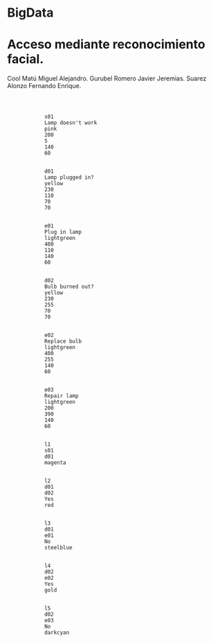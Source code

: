# BigData

# Acceso mediante reconocimiento facial.

Cool Matú Miguel Alejandro.
Gurubel Romero Javier Jeremias.
Suarez Alonzo Fernando Enrique.


<code>
<flowchart>
<start>
			<id>s01</id>
			<label>Lamp doesn't work</label>
			<color>pink</color>
			<x>200</x>
			<y>5</y>
			<width>140</width>
			<height>60</height>
</start>
<decision>
			<id>d01</id>
			<label>Lamp plugged in?</label>
			<color>yellow</color>			
			<x>230</x>
			<y>110</y>
			<width>70</width>
			<height>70</height>
</decision>
		<end>
			<id>e01</id>
			<label>Plug in lamp</label>
			<color>lightgreen</color>			
			<x>400</x>
			<y>110</y>
			<width>140</width>
			<height>60</height>
                        </end>
		<decision>
			<id>d02</id>
			<label>Bulb burned out?</label>
			<color>yellow</color>			
			<x>230</x>
			<y>255</y>
			<width>70</width>
			<height>70</height>
                        </decision>
		<end>
			<id>e02</id>
			<label>Replace bulb</label>
			<color>lightgreen</color>			
			<x>400</x>
			<y>255</y>
			<width>140</width>
			<height>60</height>
                        </end>
<end>
			<id>e03</id>
			<label>Repair lamp</label>
			<color>lightgreen</color>			
			<x>200</x>
			<y>390</y>
			<width>140</width>
			<height>60</height>
</end>
		<link>
			<id>l1</id>
			<source>s01</source>
			<destiny>d01</destiny>
			<color>magenta</color>
		</link>
		<link>
			<id>l2</id>
			<source>d01</source>
			<destiny>d02</destiny>
			<label>Yes</label>
			<color>red</color>
		</link>
		<link>
			<id>l3</id>
			<source>d01</source>
			<destiny>e01</destiny>
			<label>No</label>
			<color>steelblue</color>
		</link>
		<link>
			<id>l4</id>
			<source>d02</source>
			<destiny>e02</destiny>
			<label>Yes</label>
			<color>gold</color>
		</link>
		<link>
			<id>l5</id>
			<source>d02</source>
			<destiny>e03</destiny>
			<label>No</label>
			<color>darkcyan</color>
		</link>				
</flowchart>
</code>
